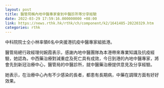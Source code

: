 ```yaml
---
layout: post
title: 醫管局稱內地中醫專家會到中醫診所等分享經驗
date: 2022-03-29 17:59:16.000000000 +08:00
link: https://news.rthk.hk/rthk/ch/component/k2/1641485-20220329.htm
categories: rthk
---
```


中科院院士仝小林率領6名中央援港抗疫中醫專家組抵港。

醫管局總行政經理何婉霞表示，感謝內地中醫團隊為本港帶來專業知識及抗疫經驗，她認為，中西藥治療對減重症及死亡具有成效，今日到港的內地中醫專家，將會先到新冠治療中心，醫管局的中醫診所，就中醫藥治療提供意見及分享經驗。

她表示，在治療中心內有不少感染的長者，都患有長期病，中藥在調理方面有好好效果。
